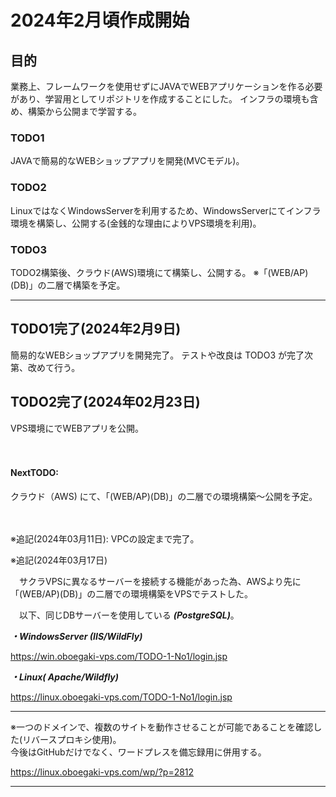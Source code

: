 # 2024年2月頃作成開始

## 目的
業務上、フレームワークを使用せずにJAVAでWEBアプリケーションを作る必要があり、学習用としてリポジトリを作成することにした。
インフラの環境も含め、構築から公開まで学習する。

### TODO1 
JAVAで簡易的なWEBショップアプリを開発(MVCモデル)。

### TODO2
LinuxではなくWindowsServerを利用するため、WindowsServerにてインフラ環境を構築し、公開する(金銭的な理由によりVPS環境を利用)。

### TODO3
TODO2構築後、クラウド(AWS)環境にて構築し、公開する。
※「(WEB/AP)(DB)」の二層で構築を予定。

----------------------------------------------

## TODO1完了(2024年2月9日)
簡易的なWEBショップアプリを開発完了。
テストや改良は TODO3 が完了次第、改めて行う。

## TODO2完了(2024年02月23日) 
VPS環境にでWEBアプリを公開。

　　
　　

#### NextTODO: 
クラウド（AWS) にて、「(WEB/AP)(DB)」の二層での環境構築～公開を予定。  

　

※追記(2024年03月11日): VPCの設定まで完了。　　


  
※追記(2024年03月17日)　　

　サクラVPSに異なるサーバーを接続する機能があった為、AWSより先に「(WEB/AP)(DB)」の二層での環境構築をVPSでテストした。　　
 

　以下、同じDBサーバーを使用している ***(PostgreSQL)***。　　

   

***・WindowsServer (IIS/WildFly)***  
 
https://win.oboegaki-vps.com/TODO-1-No1/login.jsp
     
***・Linux( Apache/Wildfly)***  
  
https://linux.oboegaki-vps.com/TODO-1-No1/login.jsp

___
※一つのドメインで、複数のサイトを動作させることが可能であることを確認した(リバースプロキシ使用)。  
今後はGitHubだけでなく、ワードプレスを備忘録用に併用する。  

https://linux.oboegaki-vps.com/wp/?p=2812
___
 

